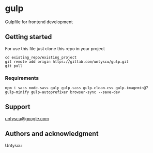 # gulp

Gulpfile for frontend development

## Getting started

For use this file just clone this repo in your project

```
cd existing_repo/existing_project
git remote add origin https://gitlab.com/untyscu/gulp.git
git pull
```

### Requirements

```
npm i sass node-sass gulp gulp-sass gulp-clean-css gulp-imagemin@7 gulp-minify gulp-autoprefixer browser-sync --save-dev
```

## Support
untyscu@google.com

## Authors and acknowledgment
Untyscu